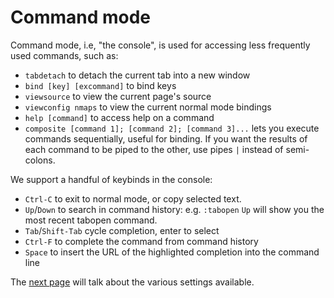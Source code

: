 # Command mode

Command mode, i.e, "the console", is used for accessing less frequently used commands, such as:

*   `tabdetach` to detach the current tab into a new window
*   `bind [key] [excommand]` to bind keys
*   `viewsource` to view the current page's source
*   `viewconfig nmaps` to view the current normal mode bindings
*   `help [command]` to access help on a command
*   `composite [command 1]; [command 2]; [command 3]...` lets you execute commands sequentially, useful for binding. If you want the results of each command to be piped to the other, use pipes `|` instead of semi-colons.

We support a handful of keybinds in the console:

*   `Ctrl-C` to exit to normal mode, or copy selected text.
*   `Up`/`Down` to search in command history: e.g. `:tabopen` `Up` will show you the most recent tabopen command.
*   `Tab`/`Shift-Tab` cycle completion, enter to select
*   `Ctrl-F` to complete the command from command history
*   `Space` to insert the URL of the highlighted completion into the command line

The [next page](./settings.html) will talk about the various settings available.

